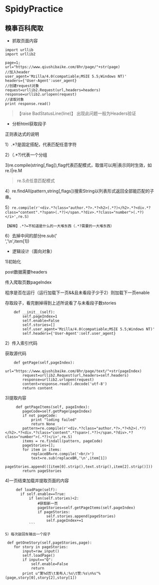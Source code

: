 # SpidyPractice



## 糗事百科爬取
- 抓取页面内容
```
import urllib
import urllib2

page=1;
url="https://www.qiushibaike.com/8hr/page/"+str(page)
//加入header
user_agent='Mzilla/4.0(compatiable;MSIE 5.5;Windows NT)'
headers={'User-Agent':user_agent}
//创建request对象
request=urllib2.Request(url,headers=headers)
response=urllib2.urlopen(request)
//读取对象
print response.read()
```
>【raise BadStatusLine(line)】
出现此问题一般为Headers验证
- 分析html获取段子

正则表达式的说明

1）.*?是固定搭配，代表匹配任意字符

2）（.*?)代表一个分组

3)re.compile(string[,flag]),flag代表匹配模式，取值可以用|表示同时生效，如re.I|re.M
> re.S点任意匹配模式

4）re.findAll(pattern,string[,flags])搜索String以列表形式返回全部能匹配的子串。

5）```re.compile(r'<div.*?class="author.*?>.*?<h2>(.*?)</h2>.*?<div.*?class="content".*?span>(.*?)</span.*?div>.*?class="number">(.*?)</i>',re.S)```

```【解释】.*?=不知道是什么的一大堆东西（.*?需要的一大堆东西）```

6）去掉中间的部分re.sub('<br/>','\n',item[1])


- 逻辑设计（面向对象）

1)初始化

post数据需要headers

传入爬取页数pageIndex

程序是否在运行（运行加载下一页&&且未看段子少于2）则加载下一页enable

存取段子，看完删掉得到上述所说看了与未看段子数stories
```
    def __init__(self):
        self.pageIndex=1
        self.enable=False
        self.stories=[]
        self.user_agent='Mzilla/4.0(compatiable;MSIE 5.5;Windows NT)'
        self.headers={'User-Agent':self.user_agent}
```

2）传入索引代码

获取源代码
```
    def getPage(self,pageIndex):
        url="https://www.qiushibaike.com/8hr/page/text/"+str(pageIndex)
        request=urllib2.Request(url,headers=self.headers)
        response=urllib2.urlopen(request)
        content=response.read().decode('utf-8')
        return content
 ```
 
 3)提取内容

```
     def getPageItems(self, pageIndex):
        pageCode=self.getPage(pageIndex)
        if not pageCode:
            print "loding failed"
            return None
        pattern=re.compile(r'<div.*?class="author.*?>.*?<h2>(.*?)</h2>.*?<div.*?class="content".*?span>(.*?)</span.*?div>.*?class="number">(.*?)</i>',re.S)
        items = re.findall(pattern, pageCode)
        pageStories=[];
        for item in items:
            replaceBR=re.compile('<br/>')
            text=re.sub(replaceBR,'\n',item[1])
            pageStories.append(([item[0].strip(),text.strip(),item[2].strip()]))
        return pageStories
   ```
       
 
 4)一页结束加载并提取页面的内容
 
 
 ```
      def loadPage(self):
        if self.enable==True:
            if len(self.stories)<2:
                #获取新一页
                pageStories=self.getPageItems(self.pageIndex)
                if pageStories:
                    self.stories.append(pageStories)
                    self.pageIndex+=1
            ```
 
 5）每次敲回车输出一个段子

```
     def getOneStory(self,pageStories,page):
        for story in pageStories:
            input=raw_input()
            self.loadPage()
            if input=="Q":
                self.enable=False
                return
            print u"第%d页\t发布人:%s\t赞:%s\n%s"%(page,story[0],story[2],story[1])

 ```
